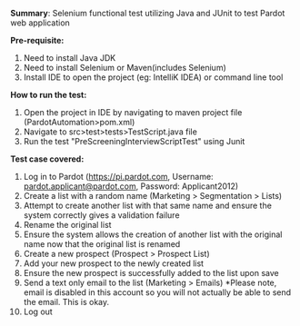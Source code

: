 **Summary**:
Selenium functional test utilizing Java and JUnit to test Pardot web application  

**Pre-requisite:**  
1) Need to install Java JDK 
2) Need to install Selenium or Maven(includes Selenium)  
3) Install IDE to open the project (eg: IntelliK IDEA) or command line tool  

**How to run the test:**  
1) Open the project in IDE by navigating to maven project file (PardotAutomation>pom.xml)  
2) Navigate to src>test>tests>TestScript.java file  
3) Run the test "PreScreeningInterviewScriptTest" using Junit  

**Test case covered:**  
1) Log in to Pardot (https://pi.pardot.com, Username: pardot.applicant@pardot.com, Password: Applicant2012)  
2) Create a list with a random name (Marketing > Segmentation > Lists)  
3) Attempt to create another list with that same name and ensure the system correctly gives a validation failure  
4) Rename the original list  
5) Ensure the system allows the creation of another list with the original name now that the original list is renamed  
6) Create a new prospect (Prospect > Prospect List)  
7) Add your new prospect to the newly created list  
8) Ensure the new prospect is successfully added to the list upon save  
9) Send a text only email to the list (Marketing > Emails)  *Please note, email is disabled in this account so you will not actually be able to send the email.  This is okay.  
10) Log out  
